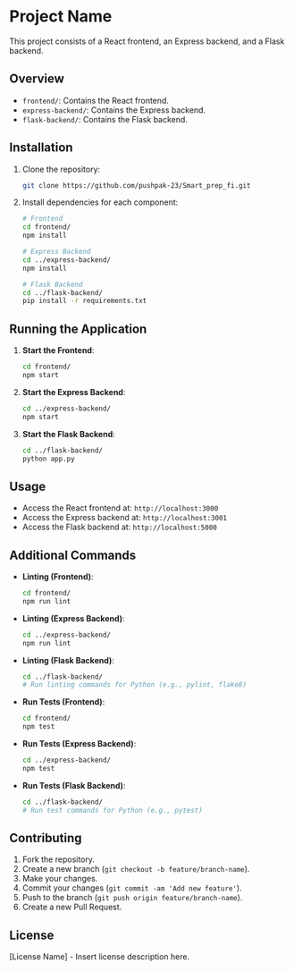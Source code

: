 # Project Name

This project consists of a React frontend, an Express backend, and a Flask backend.

## Overview

- `frontend/`: Contains the React frontend.
- `express-backend/`: Contains the Express backend.
- `flask-backend/`: Contains the Flask backend.

## Installation

1. Clone the repository:

    ```bash
    git clone https://github.com/pushpak-23/Smart_prep_fi.git
    ```

2. Install dependencies for each component:

    ```bash
    # Frontend
    cd frontend/
    npm install

    # Express Backend
    cd ../express-backend/
    npm install

    # Flask Backend
    cd ../flask-backend/
    pip install -r requirements.txt
    ```

## Running the Application

1. **Start the Frontend**:

    ```bash
    cd frontend/
    npm start
    ```

2. **Start the Express Backend**:

    ```bash
    cd ../express-backend/
    npm start
    ```

3. **Start the Flask Backend**:

    ```bash
    cd ../flask-backend/
    python app.py
    ```

## Usage

- Access the React frontend at: `http://localhost:3000`
- Access the Express backend at: `http://localhost:3001`
- Access the Flask backend at: `http://localhost:5000`

## Additional Commands

- **Linting (Frontend)**:

    ```bash
    cd frontend/
    npm run lint
    ```

- **Linting (Express Backend)**:

    ```bash
    cd ../express-backend/
    npm run lint
    ```

- **Linting (Flask Backend)**:

    ```bash
    cd ../flask-backend/
    # Run linting commands for Python (e.g., pylint, flake8)
    ```

- **Run Tests (Frontend)**:

    ```bash
    cd frontend/
    npm test
    ```

- **Run Tests (Express Backend)**:

    ```bash
    cd ../express-backend/
    npm test
    ```

- **Run Tests (Flask Backend)**:

    ```bash
    cd ../flask-backend/
    # Run test commands for Python (e.g., pytest)
    ```

## Contributing

1. Fork the repository.
2. Create a new branch (`git checkout -b feature/branch-name`).
3. Make your changes.
4. Commit your changes (`git commit -am 'Add new feature'`).
5. Push to the branch (`git push origin feature/branch-name`).
6. Create a new Pull Request.

## License

[License Name] - Insert license description here.
